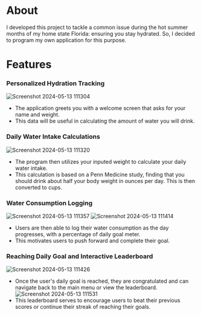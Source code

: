 # About
I developed this project to tackle a common issue during the hot summer months of my home state Florida: ensuring you stay hydrated. So, I decided to program my own application for this purpose.

# Features
### Personalized Hydration Tracking
![Screenshot 2024-05-13 111304](https://github.com/alejgonza04/water-tracker-application/assets/149022594/f1d3ce68-759a-4521-8239-666ad22e2290)
- The application greets you with a welcome screen that asks for your name and weight.
- This data will be useful in calculating the amount of water you will drink.

### Daily Water Intake Calculations
![Screenshot 2024-05-13 111320](https://github.com/alejgonza04/water-tracker-application/assets/149022594/29e5669e-7ec5-4184-a798-975840c9d698)
- The program then utilizes your inputed weight to calculate your daily water intake.
- This calculation is based on a Penn Medicine study, finding that you should drink about half your body weight in ounces per day. This is then converted to cups.

### Water Consumption Logging
![Screenshot 2024-05-13 111357](https://github.com/alejgonza04/water-tracker-application/assets/149022594/d8377981-488c-43e0-a94b-b212fc999160)
![Screenshot 2024-05-13 111414](https://github.com/alejgonza04/water-tracker-application/assets/149022594/b8c1409a-6e1f-4b17-9e6e-15451e6960b7)
- Users are then able to log their water consumption as the day progresses, with a percentage of daily goal meter.
- This motivates users to push forward and complete their goal.

### Reaching Daily Goal and Interactive Leaderboard
![Screenshot 2024-05-13 111426](https://github.com/alejgonza04/water-tracker-application/assets/149022594/7ce206f0-4bed-4a6f-a3a9-d70f8c0044c7)
- Once the user's daily goal is reached, they are congratulated and can navigate back to the main menu or view the leaderboard.
![Screenshot 2024-05-13 111531](https://github.com/alejgonza04/water-tracker-application/assets/149022594/1523f373-bfde-4c49-8a86-39e1365aa5b9)
- This leaderboard serves to encourage users to beat their previous scores or continue their streak of reaching their goals.
